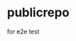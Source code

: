 # publicrepo
for e2e test







































































































































































































































































































































